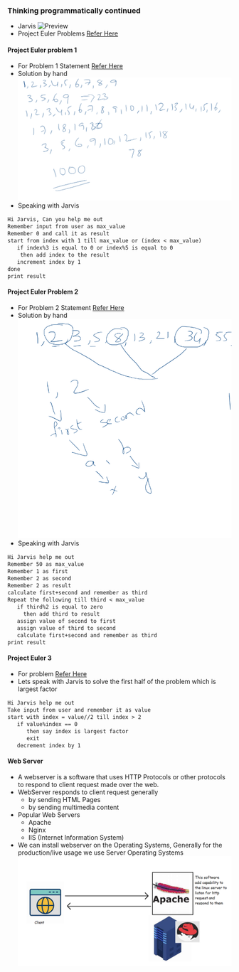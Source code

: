 ### Thinking programmatically continued
* Jarvis
![Preview](./Images/https://i2.wp.com/learningthoughts.academy/wp-content/uploads/2021/05/python12.png)
* Project Euler Problems [Refer Here](https://projecteuler.net/archives)

#### Project Euler problem 1
* For Problem 1 Statement [Refer Here](https://projecteuler.net/problem=1)
* Solution by hand
![Preview](./Images/python15.png)
* Speaking with Jarvis
```
Hi Jarvis, Can you help me out
Remember input from user as max_value
Remember 0 and call it as result
start from index with 1 till max_value or (index < max_value)
   if index%3 is equal to 0 or index%5 is equal to 0
    then add index to the result
   increment index by 1
done
print result
```


#### Project Euler Problem 2
* For Problem 2 Statement [Refer Here](https://projecteuler.net/problem=2)
* Solution by hand
![Preview](./Images/python16.png)
* Speaking with Jarvis
```
Hi Jarvis help me out
Remember 50 as max_value
Remember 1 as first
Remember 2 as second
Remember 2 as result
calculate first+second and remember as third
Repeat the following till third < max_value
   if third%2 is equal to zero
     then add third to result
   assign value of second to first 
   assign value of third to second
   calculate first+second and remember as third
print result
```


#### Project Euler 3
* For problem [Refer Here](https://projecteuler.net/problem=3)
* Lets speak with Jarvis to solve the first half of the problem which is largest factor
```
Hi Jarvis help me out
Take input from user and remember it as value
start with index = value//2 till index > 2
   if value%index == 0 
      then say index is largest factor
      exit
   decrement index by 1
```


#### Web Server
* A webserver is a software that uses HTTP Protocols or other protocols to respond to client request made over the web.
* WebServer responds to client request generally 
  * by sending HTML Pages
  * by sending multimedia content
* Popular Web Servers
  * Apache
  * Nginx
  * IIS (Internet Information System)
* We can install webserver on the Operating Systems, Generally for the production/live usage we use Server Operating Systems
![Preview](./Images/python17.png)